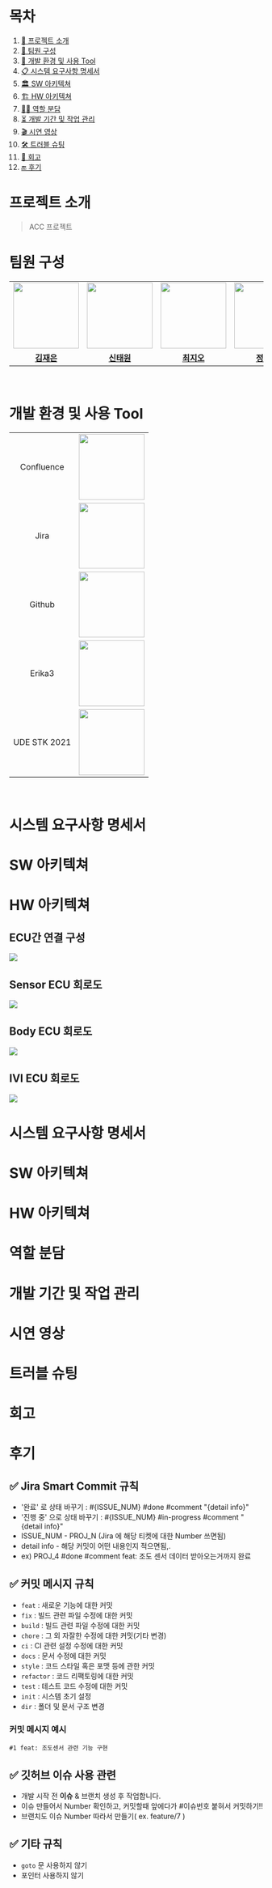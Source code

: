 # 목차

1. [📖 프로젝트 소개](#프로젝트-소개)
2. [👥 팀원 구성](#팀원-구성)
3. [🔧 개발 환경 및 사용 Tool](#개발-환경-및-사용-tool)
4. [📋 시스템 요구사항 명세서](#시스템-요구사항-명세서)
5. [🏛 SW 아키텍쳐](#sw-아키텍쳐)
6. [🏗 HW 아키텍쳐](#hw-아키텍쳐)
7. [👨‍💻 역할 분담](#역할-분담)
8. [⏳ 개발 기간 및 작업 관리](#개발-기간-및-작업-관리)
9. [🎬 시연 영상](#시연-영상)
10. [🛠 트러블 슈팅](#트러블-슈팅)
11. [📝 회고](#회고)
12. [🔚 후기](#후기)



# 프로젝트 소개
> ACC 프로젝트

# 팀원 구성
<table>
 <tr>
    <td align="center"><a href="https://github.com/re-ag"><img src="https://avatars.githubusercontent.com/re-ag" width="130px;" alt=""></a></td>
    <td align="center"><a href="https://github.com/shintaewon"><img src="https://avatars.githubusercontent.com/shintaewon" width="130px;" alt=""></a></td>
    <td align="center"><a href="https://github.com/GeoChoi"><img src="https://avatars.githubusercontent.com/GeoChoi" width="130px;" alt=""></a></td>
   <td align="center"><img src="./image/chanik.png", width="130px"></a></td>
   <td align="center"><img src="./image/howon.jpg", width="130px"></td>
  </tr>
  <tr>
    <td align="center"><a href="https://github.com/re-ag"><b>김재은</b></a></td>
    <td align="center"><a href="https://github.com/shintaewon"><b>신태원</b></a></td>
    <td align="center"><a href="https://github.com/GeoChoi"><b>최지오</b></a></td>
    <td align="center"><a href="https://github.com/chanik-s"><b>정찬익</b></a></td>
    <td align="center"><a href="https://github.com/howonu"><b>유호원</b></a></td>
  </tr>
</table>
<br />

# 개발 환경 및 사용 Tool
<table>
 <tr>
    <td align="center">Confluence </td>
    <td align="center"><img src="image/confluence.png" width="130px;" alt=""></a></td>
  </tr>
  <tr>
    <td align="center">Jira </td>
    <td align="center"><img src="image/jira.png" width="130px;" alt=""></a></td>
  </tr>
  <tr>
    <td align="center">Github </td>
    <td align="center"><img src="image/github.png" width="130px;" alt=""></a></td>
  </tr>
  <tr>
    <td align="center">Erika3 </td>
    <td align="center"><img src="image/erika.png" width="130px;" alt=""></a></td>
  </tr>
  <tr>
    <td align="center">UDE STK 2021  </td>
    <td align="center"><img src="image/ude.png" width="130px;" alt=""></a></td>
  </tr>
</table>
<br />

# 시스템 요구사항 명세서
# SW 아키텍쳐
# HW 아키텍쳐
## ECU간 연결 구성
<img src="image/hardware_topology.png">

## Sensor ECU 회로도
<img src="image/sensor_ecu.png">

## Body ECU 회로도
<img src="image/body_ecu.png">

## IVI ECU 회로도
<img src="image/ivi_ecu.png">

# 시스템 요구사항 명세서
# SW 아키텍쳐
# HW 아키텍쳐
# 역할 분담
# 개발 기간 및 작업 관리
# 시연 영상
# 트러블 슈팅
# 회고
# 후기












## :white_check_mark: Jira Smart Commit 규칙
- '완료' 로 상태 바꾸기 : #{ISSUE_NUM} #done #comment "{detail info}"
- '진행 중' 으로 상태 바꾸기 : #{ISSUE_NUM} #in-progress #comment "{detail info}"
- ISSUE_NUM - PROJ_N (Jira 에 해당 티켓에 대한 Number 쓰면됨)
- detail info - 해당 커밋이 어떤 내용인지 적으면됨,.
- ex) PROJ_4 #done #comment feat: 조도 센서 데이터 받아오는거까지 완료 
## :white_check_mark: 커밋 메시지 규칙

- `feat` : 새로운 기능에 대한 커밋
- `fix` : 빌드 관련 파일 수정에 대한 커밋
- `build` : 빌드 관련 파일 수정에 대한 커밋
- `chore` : 그 외 자잘한 수정에 대한 커밋(기타 변경)
- `ci` : CI 관련 설정 수정에 대한 커밋
- `docs` : 문서 수정에 대한 커밋
- `style` : 코드 스타일 혹은 포맷 등에 관한 커밋
- `refactor` : 코드 리팩토링에 대한 커밋
- `test` : 테스트 코드 수정에 대한 커밋
- `init` : 시스템 초기 설정
- `dir` : 폴더 및 문서 구조 변경
### 커밋 메시지 예시
`#1 feat: 조도센서 관련 기능 구현`

## :white_check_mark: 깃허브 이슈 사용 관련
- 개발 시작 전 **이슈** & 브랜치 생성 후 작업합니다.
- 이슈 만들어서 Number 확인하고, 커밋할때 앞에다가 #이슈번호 붙혀서 커밋하기!!
- 브랜치도 이슈 Number 따라서 만들기( ex. feature/7 )

## :white_check_mark: 기타 규칙
- `goto` 문 사용하지 않기
- 포인터 사용하지 않기 
